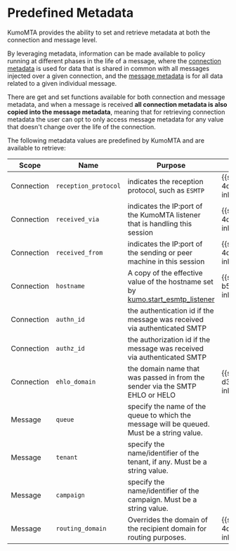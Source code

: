 # Predefined Metadata

KumoMTA provides the ability to set and retrieve metadata at both the connection and message level.

By leveraging metadata, information can be made available to policy running at different phases in the life of a message, where the [connection metadata](./connectionmeta.md) is used for data that is shared in common with all messages injected over a given connection, and the [message metadata](./message/set_meta.md) is for all data related to a given individual message.

There are get and set functions available for both connection and message metadata, and when a message is received **all connection metadata is also copied into the message metadata**, meaning that for retrieving connection metadata the user can opt to only access message metadata for any value that doesn't change over the life of the connection.

The following metadata values are predefined by KumoMTA and are available to retrieve:

<style>
table tbody tr td:nth-of-type(2) {
  white-space: nowrap;
}
</style>

|Scope|Name|Purpose|Since|
|----|----|-------|-----|
|Connection|`reception_protocol`|indicates the reception protocol, such as `ESMTP`|{{since('2023.08.22-4d895015', inline=True)}}|
|Connection|`received_via`|indicates the IP:port of the KumoMTA listener that is handling this session|{{since('2023.08.22-4d895015', inline=True)}}|
|Connection|`received_from`|indicates the IP:port of the sending or peer machine in this session|{{since('2023.08.22-4d895015', inline=True)}}|
|Connection|`hostname`|A copy of the effective value of the hostname set by [kumo.start_esmtp_listener](kumo/start_esmtp_listener/hostname.md)|{{since('2023.11.28-b5252a41', inline=True)}}|
|Connection|`authn_id`|the authentication id if the message was received via authenticated SMTP||
|Connection|`authz_id`|the authorization id if the message was received via authenticated SMTP||
|Connection|`ehlo_domain`|the domain name that was passed in from the sender via the SMTP EHLO or HELO|{{since('2024.11.08-d383b033', inline=True)}}|
|Message|`queue`|specify the name of the queue to which the message will be queued. Must be a string value.||
|Message|`tenant`|specify the name/identifier of the tenant, if any. Must be a string value.||
|Message|`campaign`|specify the name/identifier of the campaign. Must be a string value.||
|Message|`routing_domain`|Overrides the domain of the recipient domain for routing purposes.|{{since('2023.08.22-4d895015', inline=True)}}|
